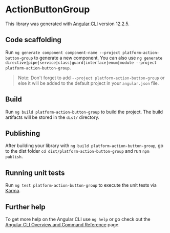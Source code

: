 # ActionButtonGroup

This library was generated with [Angular CLI](https://github.com/angular/angular-cli) version 12.2.5.

## Code scaffolding

Run `ng generate component component-name --project platform-action-button-group` to generate a new component. You can also use `ng generate directive|pipe|service|class|guard|interface|enum|module --project platform-action-button-group`.
> Note: Don't forget to add `--project platform-action-button-group` or else it will be added to the default project in your `angular.json` file. 

## Build

Run `ng build platform-action-button-group` to build the project. The build artifacts will be stored in the `dist/` directory.

## Publishing

After building your library with `ng build platform-action-button-group`, go to the dist folder `cd dist/platform-action-button-group` and run `npm publish`.

## Running unit tests

Run `ng test platform-action-button-group` to execute the unit tests via [Karma](https://karma-runner.github.io).

## Further help

To get more help on the Angular CLI use `ng help` or go check out the [Angular CLI Overview and Command Reference](https://angular.io/cli) page.
